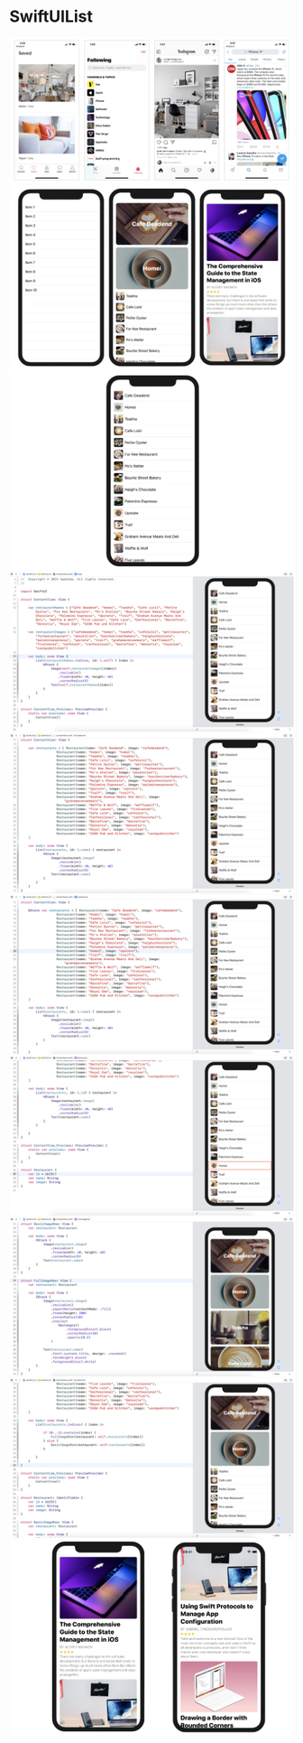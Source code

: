 # SwiftUIList

<img src="https://github.com/obadasemary/SwiftUIList/blob/main/swiftui-list-1.jpg" alt="HTML5 Icon">
<img src="https://github.com/obadasemary/SwiftUIList/blob/main/swiftui-list-2.jpg" alt="HTML5 Icon">
<img src="https://github.com/obadasemary/SwiftUIList/blob/main/swiftui-list-4.png" alt="HTML5 Icon">
<img src="https://github.com/obadasemary/SwiftUIList/blob/main/swiftui-list-6.png" alt="HTML5 Icon">
<img src="https://github.com/obadasemary/SwiftUIList/blob/main/swiftui-list-7.png" alt="HTML5 Icon">
<img src="https://github.com/obadasemary/SwiftUIList/blob/main/swiftui-list-8.png" alt="HTML5 Icon">
<img src="https://github.com/obadasemary/SwiftUIList/blob/main/swiftui-list-9.png" alt="HTML5 Icon">
<img src="https://github.com/obadasemary/SwiftUIList/blob/main/swiftui-list-11.png" alt="HTML5 Icon">
<img src="https://github.com/obadasemary/SwiftUIList/blob/main/swiftui-list-12.png" alt="HTML5 Icon">
<img src="https://github.com/obadasemary/SwiftUIList/blob/main/swiftui-list-13.jpg" alt="HTML5 Icon">
